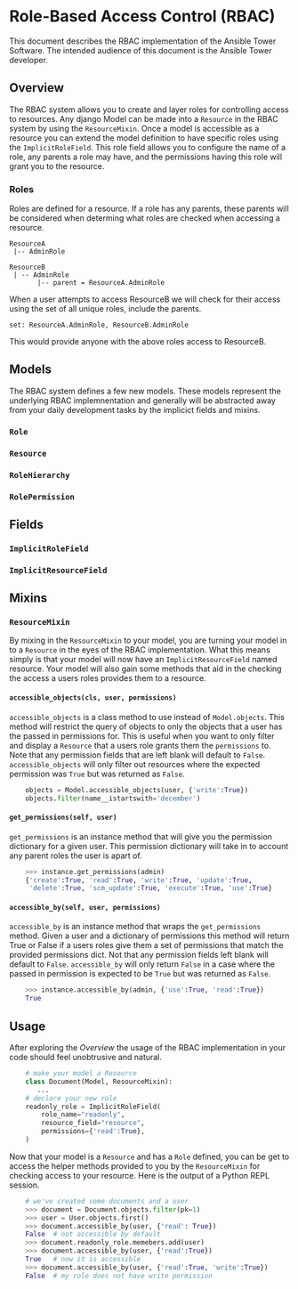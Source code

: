# Role-Based Access Control (RBAC)

This document describes the RBAC implementation of the Ansible Tower Software.
The intended audience of this document is the Ansible Tower developer.

## Overview

The RBAC system allows you to create and layer roles for controlling access to resources. Any django Model can
be made into a `Resource` in the RBAC system by using the `ResourceMixin`. Once a model is accessible as a resource you can
extend the model definition to have specific roles using the `ImplicitRoleField`. This role field allows you to
configure the name of a role, any parents a role may have, and the permissions having this role will grant you to the resource.

### Roles

Roles are defined for a resource. If a role has any parents, these parents will be considered when determing
what roles are checked when accessing a resource.

    ResourceA
     |-- AdminRole

    ResourceB
     | -- AdminRole
           |-- parent = ResourceA.AdminRole

When a user attempts to access ResourceB we will check for their access using the set of all unique roles, include the parents.

    set: ResourceA.AdminRole, ResourceB.AdminRole

This would provide anyone with the above roles access to ResourceB.

## Models

The RBAC system defines a few new models. These models represent the underlying RBAC implemnentation and generally will be abstracted away from your daily development tasks by the implicict fields and mixins.

### `Role`

### `Resource`

### `RoleHierarchy`

### `RolePermission`

## Fields

### `ImplicitRoleField`

### `ImplicitResourceField`

## Mixins

### `ResourceMixin`

By mixing in the `ResourceMixin` to your model, you are turning your model in to a `Resource` in the eyes of the RBAC implementation. What this means simply is that your model will now have an `ImplicitResourceField` named resource. Your model will also gain some methods that aid in the checking the access a users roles provides them to a resource.

#### `accessible_objects(cls, user, permissions)`

`accessible_objects` is a class method to use instead of `Model.objects`. This method will restrict the query of objects to only the objects that a user has the passed in permissions for. This is useful when you want to only filter and display a `Resource` that a users role grants them the `permissions` to. Note that any permission fields that are left blank will default to `False`. `accessible_objects` will only filter out resources where the expected permission was `True` but was returned as `False`.

```python
    objects = Model.accessible_objects(user, {'write':True})
    objects.filter(name__istartswith='december')
```

#### `get_permissions(self, user)`

`get_permissions` is an instance method that will give you the permission dictionary for a given user. This permission dictionary will take in to account any parent roles the user is apart of.

```python
    >>> instance.get_permissions(admin)
    {'create':True, 'read':True, 'write':True, 'update':True,
     'delete':True, 'scm_update':True, 'execute':True, 'use':True}
```


#### `accessible_by(self, user, permissions)`

`accessible_by` is an instance method that wraps the `get_permissions` method. Given a user and a dictionary of permissions this method will return True or False if a users roles give them a set of permissions that match the provided permissions dict. Not that any permission fields left blank will default to `False`. `accessible_by` will only return `False` in a case where the passed in permission is expected to be `True` but was returned as `False`.

```python
    >>> instance.accessible_by(admin, {'use':True, 'read':True})
    True
```
## Usage

After exploring the _Overview_ the usage of the RBAC implementation in your code should feel unobtrusive and natural.

```python
    # make your model a Resource
    class Document(Model, ResourceMixin):
       ...
    # declare your new role
    readonly_role = ImplicitRoleField(
        role_name="readonly",
        resource_field="resource",
        permissions={'read':True},
    )
```

Now that your model is a `Resource` and has a `Role` defined, you can be get to access the helper methods provided to you by the `ResourceMixin` for checking access to your resource. Here is the output of a Python REPL session.

```python
    # we've created some documents and a user
    >>> document = Document.objects.filter(pk=1)
    >>> user = User.objects.first()
    >>> document.accessible_by(user, {'read': True})
    False  # not accessible by default
    >>> document.readonly_role.memebers.add(user)
    >>> document.accessible_by(user, {'read':True})
    True   # now it is accessible
    >>> document.accessible_by(user, {'read':True, 'write':True})
    False  # my role does not have write permission
```


